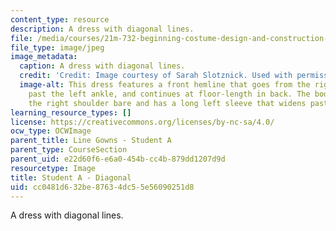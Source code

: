 ```yaml
---
content_type: resource
description: A dress with diagonal lines.
file: /media/courses/21m-732-beginning-costume-design-and-construction-fall-2008/cc0481d632be87634dc55e56090251d8_diagonal1.jpg
file_type: image/jpeg
image_metadata:
  caption: A dress with diagonal lines.
  credit: 'Credit: Image courtesy of Sarah Slotznick. Used with permission.'
  image-alt: This dress features a front hemline that goes from the right thigh to
    past the left ankle, and continues at floor-length in back. The bodice leaves
    the right shoulder bare and has a long left sleeve that widens past the elbow.
learning_resource_types: []
license: https://creativecommons.org/licenses/by-nc-sa/4.0/
ocw_type: OCWImage
parent_title: Line Gowns - Student A
parent_type: CourseSection
parent_uid: e22d60f6-e6a0-454b-cc4b-879dd1207d9d
resourcetype: Image
title: Student A - Diagonal
uid: cc0481d6-32be-8763-4dc5-5e56090251d8
---
```

A dress with diagonal lines.